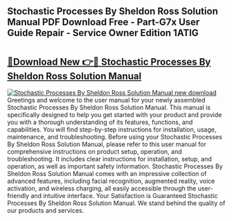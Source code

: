 ## Stochastic Processes By Sheldon Ross Solution Manual PDF Download Free - Part-G7x User Guide Repair - Service Owner Edition 1ATlG

# <h2><a href="http://bc47257.oget.top/?id=Stochastic+Processes+By+Sheldon+Ross+Solution+Manual">🔗Download New 👉🔴 Stochastic Processes By Sheldon Ross Solution Manual</a></h2>

[![Stochastic Processes By Sheldon Ross Solution Manual new download](https://i.imgur.com/5g1atiW.png)](http://bc47257.oget.top/?id=Stochastic+Processes+By+Sheldon+Ross+Solution+Manual)
Greetings and welcome to the user manual for your newly assembled Stochastic Processes By Sheldon Ross Solution Manual. This manual is specifically designed to help you get started with your product and provide you with a thorough understanding of its features, functions, and capabilities. You will find step-by-step instructions for installation, usage, maintenance, and troubleshooting. Before using your Stochastic Processes By Sheldon Ross Solution Manual, please refer to this user manual for comprehensive instructions on product setup, operation, and troubleshooting. It includes clear instructions for installation, setup, and operation, as well as important safety information. Stochastic Processes By Sheldon Ross Solution Manual comes with an impressive collection of advanced features, including facial recognition, augmented reality, voice activation, and wireless charging, all easily accessible through the user-friendly and intuitive interface. Your Satisfaction is Guaranteed Stochastic Processes By Sheldon Ross Solution Manual. We stand behind the quality of our products and services.
